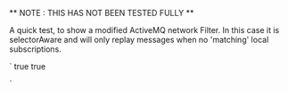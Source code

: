 ** NOTE : THIS HAS NOT BEEN TESTED FULLY **

A quick test, to show a modified ActiveMQ network Filter. In this case it is selectorAware and will only replay messages when
no 'matching' local subscriptions.

`
  <policyEntry queue=">" producerFlowControl="true" memoryLimit="1mb">
        <networkBridgeFilterFactory>
              <bean xmlns="http://www.springframework.org/schema/beans" class="org.apache.activemq.network.ConditionalTestNetworkBridgeFilterFactory">
                  <property name="replayWhenNoConsumers">
			                   <value>true</value>
		             </property>
                 <property name="selectorAware">
                        <value>true</value>
                </property>
              </bean>
        </networkBridgeFilterFactory>
   </policyEntry>

`

